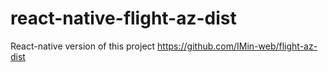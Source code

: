 # react-native-flight-az-dist
React-native version of this project https://github.com/IMin-web/flight-az-dist


